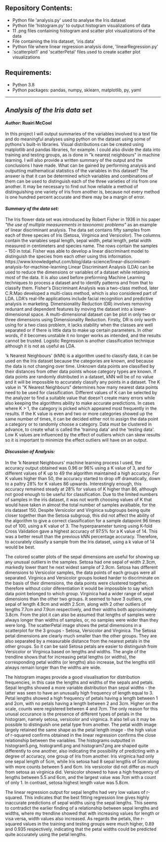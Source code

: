 ## Repository Contents: 
- Python file 'analysis.py' used to analyse the Iris dataset
- Python file 'histogram.py' to output histogram visualizations of data
- 11 .png files containing histogram and scatter plot visualizations of the data
- File containing the Iris dataset, 'iris.data'
- Python file where linear regression analysis done, 'linearRegression.py'
- 'scatterplot1' and 'scatterPetal' files used to create scatter plot visualizations

## Requirements:
- Python 3.8
- Python packages: pandas, numpy, sklearn, matplotlib, py, yaml
---
<h2><em>Analysis of the Iris data set</em></h2>

<h4><em>Author:</em> Ruairi McCool</h4> 

In this project I will output summaries of the variables involved to a text file and do meaningful analyses using python on the dataset using some of pythons's built-in libraries. Visual distributions can be created using matplotlib and pandas libraries, for example. I could also divide the data into training and testing groups, as is done in "k nearest neighbours" in machine learning. I will also provide a written summary of the output and the conclusions I have made.
What can be gained by performing analysis and outputting mathematical statistics of the variables in this 
dataset? The answer is that it can be determined which variables and combinations of them can be used to 
distinguish each of the three varieties of iris from one another. It may be necessary to find out how reliable a method of distinguishing one variety of iris from another is, because not every method is one 
hundred percent accurate and there may be a margin of error.

<h4><em>Summary of the data set:</em></h4> 
The Iris flower data set was introduced by Robert Fisher in 1936 in his paper <i>"the use of multiple measurements in taxonomic problems"</i> as an example of linear discriminant analysis. The data set contains fifty samples from each of three species of Iris (Setosa, Virginica and Versicolor). The columns contain the variables sepal length, sepal width, petal length, petal width measured in centimeters and species name. The rows contain the samples - 150 in total. Fisher was able to develop a linear discriminant model to distinguish the species from each other using this information.
https://www.knowledgehut.com/blog/data-science/linear-discriminant-analysis-for-machine-learning 
Linear Discriminant Analysis (LDA) can be used to reduce the dimensions or variables of a dataset while retaining most of the data. It is also used before preforming Machine Learning techniques to process a dataset and to identify patterns and from that to classify them. Fisher's Discriminant Analysis was a two-class method, later C.R.Mao developed a multi-class method, which is also considered part of LDA. LDA's real-life applications include facial recognition and predictive analysis in marketing. 
Dimensionality Reduction (DR) involves removing redunant and dependent features by moving the dataset into a lower-dimensional space. A multi-dimensional dataset can be plot in only two or three dimensions using Dimensionality Reduction. Firstly, DR is only worth using for a two class problem, it lacks stability when the classes are well separated or if there is little data to make up certain parameters. In other words, if it becomes unstable it no longer works as intended, and the results cannot be trusted. Logistic Regression is another classification technique although it is not as useful as LDA.

'k Nearest Neighbours' (kNN) is a algorithm used to classify data, it can be used on the Iris dataset because the categories are known, and because the data is not changing over time. Unknown data points are classified by their distances from other data points whose category types are known. If data points are randomly distributed in a dataset, kNN will be of no value and it will be impossible to accurately classify any points in a dataset. The K value in "K Nearest Neighbours" determines how many nearest data points need to be used for classification. Different values of K can be selected by the analyzer to find a suitable value that doesn't create many errors while also keeping the algorithms ability to make accurate predictions. In cases where K > 1, the category is picked which appeared most frequently in the results. If the K value is even and two or more categories showed up the same number of times, it can be decided either not to assign the data point a category or to randomly choose a category. Data must be clustered in advance, to create what is called the 'training data' and the 'testing data'. Low K values are influenced by the effect of outliers which can skew results so it is important to minimize the effect outliers will have on an output.

<h4><em>Discussion of Analysis:</em></h4> In the 'k Nearest Neighbours' machine learning process I used, the accuracy output obtained was 0.96 or 96% using a K value of 3, and for different values of K up to 49 the algorithm maintained a high accuracy. For K values higher than 50, the accuracy started to drop off dramatically, down to a paltry 28% for K values 86 upwards. Interestingly enough, this accuracy remained steady at 28% for values of K higher than 86, although not good enough to be useful for classification. Due to the limited numbers of samples in the iris dataset, it was not worth choosing values of K that would have taken in almost the total number of samples avaibable, for the iris dataset 150. Despite Versicolor and Virginica subgroups being quite closer together than the Setosa subgroup, this did not affect the ability of the algorithm to give a correct classification for a sample datapoint 96 times out of 100, using a K value of 3.
The hyperparameter tuning using K-fold Cross Validation gave a highest accuracy of 97.5% for a K value of 14. This was a better result than the previous kNN percentage accuracy. Therefore, to accurately classify a sample from the Iris dataset, using a k value of 14 would be best.

The colored scatter plots of the sepal dimensions are useful for showing up any unusual outliers in the samples. Setosa had one sepal of width 2.3cm, markedly lower thant he next widest sample of 2.9cm. Setosa has different dimensions to Versicolor samples, the data points of each groups were all separated. Virginica and Versicolor groups looked harder to discriminate on the basis of their dimensions, the data points were clustered together, therefore without color diferentiation it would be impossible to say which data point belonged to which group. Virginica had a wider range of sepal dimensions than the other two groups. It seemed to have 3 outliers, one sepal of length 4.9cm and width 2.5cm, along with 2 other outliers of lengths 7.7cm and 7.9cm respectively, and their widths both approximately 3.8cm. From the plot it can also be assumed that lengths of samples were always longer than widths of samples, or, no samples were wider than they were long.
The scatterPetal image shows the petal dimensions in a scatterplot for the 3 groups - Setosa, Versicolor and Virginica. The Setosa petal dimensions are clearly much smaller than the other groups. They are also separated by a measurable distance from the nearest petals in the other groups. So it can be said Setosa petals are easier to distinguish from Versicolor or Virginica based on lengths and widths. The angle of the trendline shows that for increasing petal lengths (or widths), the corresponding petal widths (or lengths) also increase, but the lengths still always remain longer than the widths are wide.

The histogram images provide a good visualisation for distribution frequencies, in this case the lengths and widths of the sepals and petals. Sepal lengths showed a more variable distribution than sepal widths - the latter was seen to have an unusually high frequency of length equal to 3. Petal lengths showed a high frequency of petals having a length between 1 and 2cm, with no petals having a length between 2 and 3cm. Higher on the scale, counts were registered between 4 and 7cm. The only reason for this unusal occurance is the presence of different types of petals in the histogram, namely setosa, versicolor and virginica. It also tell us it may be possible to distinguish one petal type from another. The petal width image largely retained the same shape as the petal length image - the high value of r-squared confirms obtained in the linear regression confirms the close relationship between the variables. The histograms outputted in histogram5.png, histogram6.png and histogram7.png are shaped quite differently to one another, also indicating the possibility of predicting with a degree of accuracy, one group of Iris from another. Iris virginica had only one sepal length of 5cm, while Iris setosa had 8 sepal lengths of 5cm along with more counts between 5 and 6cm. Iris versicolor did not differ as much from setosa as virginica did. Versicolor showed to have a high frequency of lengths between 5.5 and 6cm, and the largest value was 7cm with a count of only 1. In contrast, setosa highest length value was 5.8cm.

The linear regression output for sepal lengths had very low values of r-squared. This indicates that the best fitting regression line gives highly inaccurate predictions of sepal widths using the sepal lengths. This seems to contradict the earlier finding of a relationship between sepal lengths and widths, where my trendline showed that with increasing values for length or visa versa, width values also increased.
As regards the petals, the r-squared values in the training and testing groups were much higher, 0.89 and 0.935 respectively, indicating that the petal widths could be predicted quite accurately using the petal lengths. 
